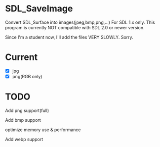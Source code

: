 # SDL_SaveImage
Convert SDL_Surface into images(jpeg,bmp,png,...)
For SDL 1.x only. This program is currently NOT compatible with SDL 2.0 or newer version.

Since I'm a student now, I'll add the files VERY SLOWLY. Sorry.

# Current
- [x] jpg
- [x] png(RGB only)

# TODO
Add png support(full)

Add bmp support

optimize memory use & performance

Add webp support